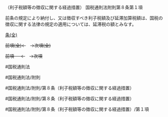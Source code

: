 （利子税額等の徴収に関する経過措置）
国税通則法附則第８条第１項

前条の規定により納付し、又は徴収すべき利子税額及び延滞加算税額は、国税の徴収に関する法律の規定の適用については、延滞税の額とみなす。

[条(全)](国税通則法＿＿＿＿附則第８条_.md)

~~前項(全)←~~　~~→次項(全)~~

~~前項 　 ←~~　~~→次項~~



#国税通則法

#国税通則法/附則

#国税通則法/附則/第８条（利子税額等の徴収に関する経過措置）

#国税通則法/附則/第８条（利子税額等の徴収に関する経過措置）

#国税通則法/附則/第８条（利子税額等の徴収に関する経過措置）/第１項

